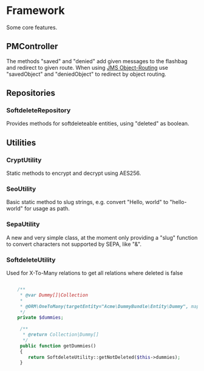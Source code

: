 # Framework

Some core features.

## PMController

The methods "saved" and "denied" add given messages to the flashbag and redirect to given route. When using [JMS Object-Routing](http://jmsyst.com/libs/object-routing) 
use "savedObject" and "deniedObject" to redirect by object routing.

## Repositories

### SoftdeleteRepository
Provides methods for softdeleteable entities, using "deleted" as boolean.

## Utilities

### CryptUtility

Static methods to encrypt and decrypt using AES256.

### SeoUtility

Basic static method to slug strings, e.g. convert "Hello, world" to "hello-world" for usage as path.

### SepaUtility

A new and very simple class, at the moment only providing a "slug" function to convert characters not supported by SEPA, like "&".

### SoftdeleteUtility

Used for X-To-Many relations to get all relations where deleted is false

```php

    /**
     * @var Dummy[]|Collection
     *
     * @ORM\OneToMany(targetEntity="Acme\DummyBundle\Entity\Dummy", mappedBy="foobar")
     */
    private $dummies;
    
     /**
      * @return Collection|Dummy[]
      */
     public function getDummies()
     {
        return SoftdeleteUtility::getNotDeleted($this->dummies);
     }
```